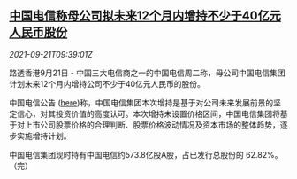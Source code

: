 <!--1632218462000-->
[中国电信称母公司拟未来12个月内增持不少于40亿元人民币股份](https://cn.reuters.com/article/china-telecome-stocks-0921-idCNKBS2GH0SS)
------

<div><i>2021-09-21T09:39:01Z</i></div><p>路透香港9月21日 - 中国三大电信商之一的中国电信周二称，母公司中国电信集团计划未来12个月内增持公司不少于40亿元人民币的股份。</p><p>中国电信公告 (<a href="http://static.sse.com.cn/disclosure/listedinfo/announcement/c/new/2021-09-22/601728_20210922_1_GErgQaa1.pdf">here</a>)称，中国电信集团本次增持是基于对公司未来发展前景的坚定信心，对其投资价值的高度认可。本次增持未设置价格区间，中国电信集团将基于对上市公司股票价格的合理判断、股票价格波动情况及资本市场的整体趋势，逐步实施增持计划。</p><p>中国电信集团现时持有中国电信约573.8亿股A股，占已发行总股份的 62.82%。（完）</p>
